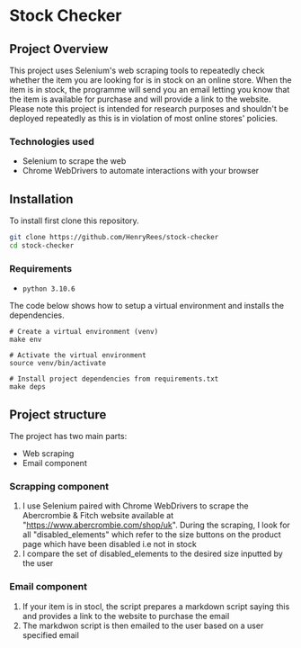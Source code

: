 # Stock Checker

## Project Overview

This project uses Selenium's web scraping tools to repeatedly check whether the item you are looking for is in stock on an online store. When the item is in stock, the programme will send you an email letting you know that the item is available for purchase and will provide a link to the website. Please note this project is intended for research purposes and shouldn't be deployed repeatedly as this is in violation of most online stores' policies. 

### Technologies used

- Selenium to scrape the web
- Chrome WebDrivers to automate interactions with your browser


## Installation

To install first clone this repository.
```bash
git clone https://github.com/HenryRees/stock-checker
cd stock-checker
```

### Requirements
* `python 3.10.6`

The code below shows how to setup a virtual environment and installs the dependencies.

    # Create a virtual environment (venv)
    make env

    # Activate the virtual environment
    source venv/bin/activate

    # Install project dependencies from requirements.txt
    make deps

## Project structure

The project has two main parts:

- Web scraping
- Email component

### Scrapping component

1. I use Selenium paired with Chrome WebDrivers to scrape the Abercrombie & Fitch website available at "https://www.abercrombie.com/shop/uk". During the scraping, I look for all "disabled_elements" which refer to the size buttons on the product page which have been disabled i.e not in stock
2. I compare the set of disabled_elements to the desired size inputted by the user

### Email component

1. If your item is in stocl, the script prepares a markdown script saying this and provides a link to the website to purchase the email
2. The markdwon script is then emailed to the user based on a user specified email
